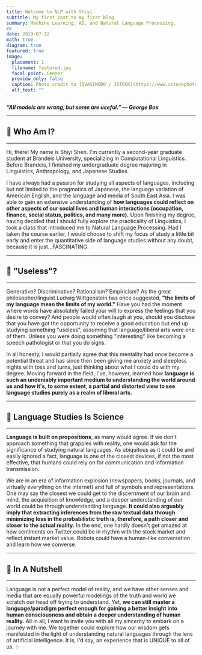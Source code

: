 ```yaml
---
title: Welcome to NLP with Shiyi
subtitle: My first post to my first blog
summary: Machine Learning, AI, and Natural Language Processing.
##
date: 2019-07-12
math: true
diagram: true
featured: true
image:
  placement: 1
  filename: featured.jpg
  focal_point: Center
  preview_only: false
  caption: Photo credit to [QVASIMODO / ISTOCK](https://www.istockphoto.com/)
  alt_text: ""
---
```


***“All models are wrong, but some are useful.”* *— George Box***

---
## 🤖️ Who Am I?
---

Hi, there! My name is Shiyi Shen. I'm currently a second-year graduate student at Brandeis University, specializing in Computational Linguistics. Before Brandeis, I finished my undergraduate degree majoring in Linguistics, Anthropology, and Japanese Studies. 

I have always had a passion for studying all aspects of languages, including but not limited to the pragmatics of Japanese, the language variation of American English, and the language and media of South East Asia. I was able to gain an extensive understanding of **how languages could reflect on other aspects of our social lives and human interactions (occupation, finance, social status, politics, and many more).** Upon finishing my degree, having decided that I should fully explore the practicality of Linguistics, I took a class that introduced me to Natural Language Processing. Had I taken the course earlier, I would choose to shift my focus of study a little bit early and enter the quantitative side of language studies without any doubt, because it is just...FASCINATING. 

---

## 🔧 "Useless"?

---

Generative? Discriminative? Rationalism? Empiricism? As the great philosopher/linguist Ludwig Wittgenstein has once suggested, **"the limits of my language mean the limits of my world."** Have you had the moment where words have absolutely failed your will to express the feelings that you desire to convey? And people would often laugh at you, should you disclose that you have got the opportunity to receive a good education but end up studying something "useless", assuming that language/liberal arts were one of them. Unless you were doing something "interesting" like becoming a speech pathologist or that you do signs. 

In all honesty, I would partially agree that this mentality had once become a potential threat and has since then been giving me anxiety and sleepless nights with toss and turns, just thinking about what I could do with my degree.  Moving forward in the field, I've, however, learned how **language is such an undeniably important medium to understanding the world around us and how it's, to some extent, a partial and distorted view to see language studies purely as a realm of liberal arts.**

---

## 🔬 Language Studies Is Science

---

**Language is built on propositions**, as many would agree. If we don't approach something that grapples with reality, one would ask for the significance of studying natural languages. As ubiquitous as it could be and easily ignored a fact, language is one of the closest devices, if not the most effective, that humans could rely on for communication and information transmission.  

We are in an era of information explosion (newspapers, books, journals, and virtually everything on the internet) and full of symbols and representations. One may say the closest we could get to the discernment of our brain and mind, the acquisition of knowledge, and a deeper understanding of our world could be through understanding language. **It could also arguably imply that extracting inferences from the raw textual data through minimizing loss in the probabilistic truth is, therefore, a path closer and closer to the actual reality.** In the end, one hardly doesn't get amazed at how sentiments on Twitter could be in rhythm with the stock market and reflect instant market value. Robots could have a human-like conversation and learn how we converse. 

---

## 🌰 In A Nutshell

---

Language is not a perfect model of reality, and we have other senses and media that are equally powerful modelings of the truth and world we scratch our head off trying to understand. Yet, **we can still master a language/paradigm perfect enough for gaining a better insight into human consciousness and obtain a deeper understanding of human reality.** All in all, I want to invite you with all my sincerity to embark on a journey with me. We together could explore how our wisdom gets manifested in the light of understanding natural languages through the lens of artificial intelligence. It is, I'd say, an experience that is UNIQUE to all of us. ✨



